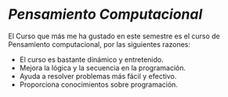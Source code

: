 # *Pensamiento Computacional*
 El Curso que más me ha gustado en este semestre es el curso de Pensamiento computacional, por las siguientes razones:
 - El curso es bastante dinámico y entretenido.
 - Mejora la lógica y la secuencia en la programación.
 - Ayuda a resolver problemas más fácil y efectivo.
 - Proporciona conocimientos sobre programación. 